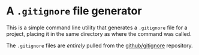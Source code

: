 # A `.gitignore` file generator
This is a simple command line utility that generates a
`.gitignore` file for a project, placing it in the same directory as
where the command was called.

The `.gitignore` files are *entirely* pulled from the
[github/gitignore](https://github.com/github/gitignore) repository.